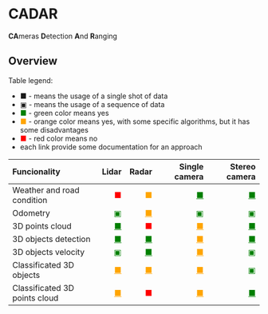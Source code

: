 # CADAR
**CA**meras **D**etection **A**nd **R**anging

## Overview

Table legend:

* <font color="">&#9632;</font> - means the usage of a single shot of data
* <font color="">&#9635;</font> - means the usage of a sequence of data
* <font color="green">&#9632;</font>  - green color means yes
* <font color="orange">&#9632;</font> - orange color means yes, with some specific algorithms, but it has some disadvantages
* <font color="red">&#9632;</font> - red color means no
* each link provide some documentation for an approach



|Funcionality|Lidar|Radar|Single camera|Stereo camera|
|:---|---:|---:|---:|---:|
|Weather and road condition    |<a style="color:red">&#9632;</a>|<a style="color:orange">&#9632;</a>|<a href="docs/approaches/TODO.md" style="color:green">&#9632;</a>|<a href="docs/approaches/TODO.md" style="color:green">&#9632;</a>|
|Odometry                      |<a href="docs/approaches/TODO.md" style="color:green">&#9635;</a>|<a href="docs/approaches/TODO.md" style="color:orange">&#9632;</a>|<a href="docs/approaches/TODO.md" style="color:green">&#9635;</a>|<a href="docs/approaches/TODO.md" style="color:green">&#9635;</a>
|3D points cloud               |<a href="docs/approaches/TODO.md" style="color:green">&#9632;</a>|<a style="color:red">&#9632;</a>|<a href="docs/approaches/TODO.md" style="color:orange">&#9632;</a>|<a href="docs/approaches/TODO.md" style="color:green">&#9632;</a>|
|3D objects detection          |<a href="docs/approaches/TODO.md" style="color:green">&#9632;</a>|<a href="docs/approaches/TODO.md" style="color:green">&#9632;</a>|<a href="docs/approaches/TODO.md" style="color:orange">&#9632;</a>|<a href="docs/approaches/TODO.md" style="color:green">&#9632;</a>|
|3D objects velocity           |<a href="docs/approaches/TODO.md" style="color:green">&#9635;</a>|<a href="docs/approaches/TODO.md" style="color:green">&#9632;</a>|<a href="docs/approaches/TODO.md" style="color:orange">&#9632;</a>|<a href="docs/approaches/TODO.md" style="color:green">&#9635;</a>|
|Classificated 3D objects      |<a href="docs/approaches/TODO.md" style="color:orange">&#9632;</a>|<a href="docs/approaches/TODO.md" style="color:orange">&#9632;</a>|<a href="docs/approaches/TODO.md" style="color:orange">&#9632;</a>|<a href="docs/approaches/TODO.md" style="color:green">&#9635;</a>|
|Classificated 3D points cloud |<a href="docs/approaches/TODO.md" style="color:orange">&#9632;</a>|<a style="color:red">&#9632;</a>|<a href="docs/approaches/TODO.md" style="color:orange">&#9632;</a>|<a href="docs/approaches/TODO.md" style="color:green">&#9632;</a>|
